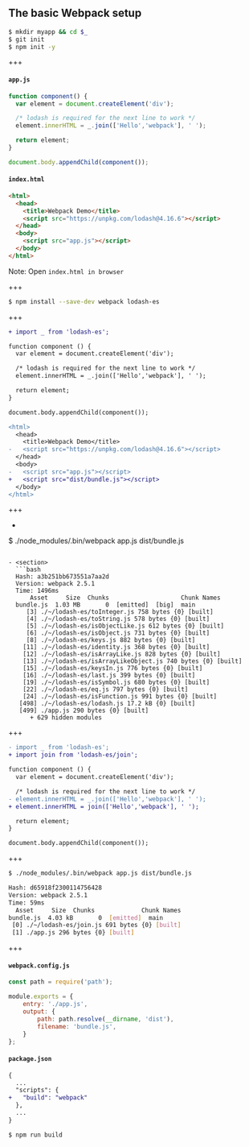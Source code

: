 ## The basic Webpack setup

```bash
$ mkdir myapp && cd $_
$ git init
$ npm init -y
```

+++

#### `app.js`

```js
function component() {
  var element = document.createElement('div');

  /* lodash is required for the next line to work */
  element.innerHTML = _.join(['Hello','webpack'], ' ');

  return element;
}

document.body.appendChild(component());
```

#### `index.html`

```html
<html>
  <head>
    <title>Webpack Demo</title>
    <script src="https://unpkg.com/lodash@4.16.6"></script>
  </head>
  <body>
    <script src="app.js"></script>
  </body>
</html>
```

Note:
Open `index.html in browser`

+++

```bash
$ npm install --save-dev webpack lodash-es
```

+++

```diff
+ import _ from 'lodash-es';

function component () {
  var element = document.createElement('div');

  /* lodash is required for the next line to work */
  element.innerHTML = _.join(['Hello','webpack'], ' ');

  return element;
}

document.body.appendChild(component());
```

```diff
<html>
  <head>
    <title>Webpack Demo</title>
-   <script src="https://unpkg.com/lodash@4.16.6"></script>
  </head>
  <body>
-   <script src="app.js"></script>
+   <script src="dist/bundle.js"></script>
  </body>
</html>
```

+++

- ```bash
$ ./node_modules/.bin/webpack app.js dist/bundle.js
```

- <section>
  ```bash
  Hash: a3b251bb673551a7aa2d
  Version: webpack 2.5.1
  Time: 1496ms
      Asset     Size  Chunks                    Chunk Names
  bundle.js  1.03 MB       0  [emitted]  [big]  main
     [3] ./~/lodash-es/toInteger.js 758 bytes {0} [built]
     [4] ./~/lodash-es/toString.js 578 bytes {0} [built]
     [5] ./~/lodash-es/isObjectLike.js 612 bytes {0} [built]
     [6] ./~/lodash-es/isObject.js 731 bytes {0} [built]
     [8] ./~/lodash-es/keys.js 882 bytes {0} [built]
    [11] ./~/lodash-es/identity.js 368 bytes {0} [built]
    [12] ./~/lodash-es/isArrayLike.js 828 bytes {0} [built]
    [13] ./~/lodash-es/isArrayLikeObject.js 740 bytes {0} [built]
    [15] ./~/lodash-es/keysIn.js 776 bytes {0} [built]
    [16] ./~/lodash-es/last.js 399 bytes {0} [built]
    [19] ./~/lodash-es/isSymbol.js 680 bytes {0} [built]
    [22] ./~/lodash-es/eq.js 797 bytes {0} [built]
    [24] ./~/lodash-es/isFunction.js 991 bytes {0} [built]
   [498] ./~/lodash-es/lodash.js 17.2 kB {0} [built]
   [499] ./app.js 290 bytes {0} [built]
      + 629 hidden modules
  ```
  </section> <!-- .element: class="fragment" data-fragment-index="1" -->

+++

```diff
- import _ from 'lodash-es';
+ import join from 'lodash-es/join';

function component () {
  var element = document.createElement('div');

  /* lodash is required for the next line to work */
- element.innerHTML = _.join(['Hello','webpack'], ' ');
+ element.innerHTML = join(['Hello','webpack'], ' ');

  return element;
}

document.body.appendChild(component());
```

<!-- Note: Lodash Webpack Plugin -->

+++

```bash
$ ./node_modules/.bin/webpack app.js dist/bundle.js
```

```bash
Hash: d65918f2300114756428
Version: webpack 2.5.1
Time: 59ms
  Asset     Size  Chunks             Chunk Names
bundle.js  4.03 kB       0  [emitted]  main
 [0] ./~/lodash-es/join.js 691 bytes {0} [built]
 [1] ./app.js 296 bytes {0} [built]
```

+++

#### `webpack.config.js`

```js
const path = require('path');

module.exports = {
    entry: './app.js',
    output: {
        path: path.resolve(__dirname, 'dist'),
        filename: 'bundle.js',
    }
};
```

#### `package.json`
```diff
{
  ...
  "scripts": {
+   "build": "webpack"
  },
  ...
}
```

```bash
$ npm run build
```
